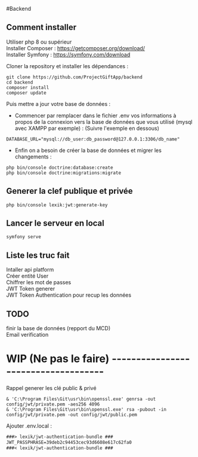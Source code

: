 #Backend

## Comment installer 
Utiliser php 8 ou supérieur  
Installer Composer : https://getcomposer.org/download/  
Installer Symfony : https://symfony.com/download  

Cloner la repository et installer les dépendances :  
```shell
git clone https://github.com/ProjectGiftApp/backend
cd backend
composer install
composer update
```

Puis mettre a jour votre base de données :  
* Commencer par remplacer dans le fichier .env vos informations à propos de la connexion vers la base de données que vous utilisé (mysql avec XAMPP par exemple) : 
(Suivre l'exemple en dessous)
```env
DATABASE_URL="mysql://db_user:db_password@127.0.0.1:3306/db_name"
```
* Enfin on a besoin de créer la base de données et migrer les changements :
```shell
php bin/console doctrine:database:create
php bin/console doctrine:migrations:migrate
```

## Generer la clef publique et privée
```shell
php bin/console lexik:jwt:generate-key
```

## Lancer le serveur en local
```shell
symfony serve
```

## Liste les truc fait
Intaller api platform  
Créer entité User  
Chiffrer les mot de passes  
JWT Token generer  
JWT Token Authentication pour recup les données  

## TODO
finir la base de données (repport du MCD)  
Email verification  

# WIP (Ne pas le faire) ------------------------------------

Rappel generer les clé public & privé
```shell
& 'C:\Program Files\Git\usr\bin\openssl.exe' genrsa -out config/jwt/private.pem -aes256 4096
& 'C:\Program Files\Git\usr\bin\openssl.exe' rsa -pubout -in config/jwt/private.pem -out config/jwt/public.pem
```

Ajouter
.env.local : 
```txt
###> lexik/jwt-authentication-bundle ###
JWT_PASSPHRASE=39deb2c94453cec93d6608e617c62fa0
###< lexik/jwt-authentication-bundle ###
``` 